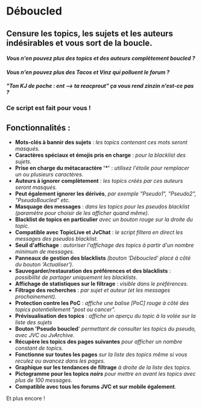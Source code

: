 # **Déboucled**

## Censure les topics, les sujets et les auteurs indésirables et vous sort de la boucle.

#### *Vous n'en pouvez plus des topics et des auteurs complètement boucled ?*
#### *Vous n'en pouvez plus des Tacos et Vinz qui polluent le forum ?*
#### *"Ton KJ de poche : ent --> ta reacprout" ça vous rend zinzin n'est-ce pas ?*

### **Ce script est fait pour vous !**

## Fonctionnalités :

- **Mots-clés à bannir des sujets** : *les topics contenant ces mots seront masqués.*
- **Caractères spéciaux et émojis pris en charge** : *pour la blacklist des sujets.*
- **Prise en charge du métacaractère '\*'** : *utilisez l'étoile pour remplacer un ou plusieurs caractères.*
- **Auteurs à ignorer complètement** : *les topics créés par ces auteurs seront masqués.*
- **Peut également ignorer les dérivés**, *par exemple "Pseudo1", "Pseudo2", "PseudoBoucled" etc.*
- **Masquage des messages** : *dans les topics pour les pseudos blacklist (paramètre pour choisir de les afficher quand même).*
- **Blacklist de topics en particulier** *avec un bouton rouge sur la droite du topic.*
- **Compatible avec TopicLive et JvChat** : *le script filtera en direct les messages des pseudos blacklist.*
- **Seuil d'affichage** : *autoriser l'affichage des topics à partir d'un nombre minimum de messages.*
- **Panneaux de gestion des blacklists** *(bouton 'Déboucled' placé à côté du bouton 'Actualiser').*
- **Sauvegarder/restauration des préférences et des blacklists** : *possibilité de partager uniquement les blacklists*.
- **Affichage de statistiques sur le filtrage** : *visible dans le préférences.*
- **Filtrage des recherches** : *par sujet et auteur (et les messages prochainement).*
- **Protection contre les PoC** : *affiche une balise [PoC] rouge à côté des topics potentiellement "post ou cancer".*
- **Prévisualisation des topics** : *affiche un aperçu du topic à la volée sur la liste des sujets*
- **Bouton 'Pseudo boucled**' *permettant de consulter les topics du pseudo, avec JVC ou JvArchive.*
- **Récupère les topics des pages suivantes** *pour afficher un nombre constant de topics.*
- **Fonctionne sur toutes les pages** *sur la liste des topics même si vous reculez ou avancez dans les pages.*
- **Graphique sur les tendances de filtrage** *à droite de la liste des topics.*
- **Pictogramme pour les topics *noirs*** *pour mettre en avant les topics avec plus de 100 messages.*
- **Compatible avec tous les forums JVC et sur mobile également**.

Et plus encore !